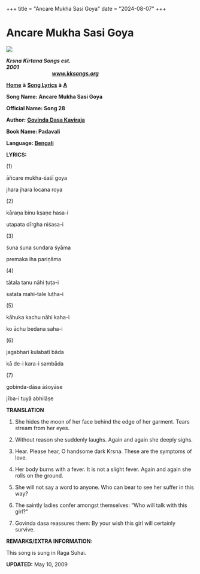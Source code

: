 +++
title = "Ancare Mukha Sasi Goya"
date = "2024-08-07"
+++

# Ancare Mukha Sasi Goya
**[![](http://kksongs.org/image_files/image002.jpg)](http://kksongs.org/)**

**_Krsna_** **_Kirtana Songs est. 2001_**                                                                                                                                                      **_www.kksongs.org_**

**[Home](http://kksongs.org/)** **à** **[Song Lyrics](http://kksongs.org/lyrics.html)** **à** **[A](http://kksongs.org/songs/song_a.html)**

**Song Name: Ancare Mukha Sasi Goya**

**Official Name: Song 28**

**Author:** [**Govinda** **Dasa Kaviraja**](http://kksongs.org/authors/list/govindadasa.html)

**Book Name: Padavali**

**Language: [Bengali](http://kksongs.org/language/list/bengali.html)**

**LYRICS:**

(1)

āñcare mukha-śaśī goya

jhara jhara locana roya

(2)

kāraṇa binu kṣaṇe hasa-i

utapata dīrgha niśasa-i

(3)

śuna śuna sundara śyāma

premaka iha pariṇāma

(4)

tātala tanu nāhi ṭuṭa-i

satata mahī\-tale luṭha-i

(5)

kāhuka kachu nāhi kaha-i

ko āchu bedana saha-i

(6)

jagabhari kulabatī bāda

kā de-i kara-i sambāda

(7)

gobinda-dāsa āśoyāse

jība-i tuyā abhilāṣe

**TRANSLATION**

1) She hides the moon of her face behind the edge of her garment. Tears stream from her eyes.

2) Without reason she suddenly laughs. Again and again she deeply sighs.

3) Hear. Please hear, O handsome dark Krsna. These are the symptoms of love.

4) Her body burns with a fever. It is not a slight fever. Again and again she rolls on the ground.

5) She will not say a word to anyone. Who can bear to see her suffer in this way?

6) The saintly ladies confer amongst themselves: “Who will talk with this girl?"

7) Govinda dasa reassures them: By your wish this girl will certainly survive.

**REMARKS/EXTRA INFORMATION:**

This song is sung in Raga Suhai.

**UPDATED:** May 10, 2009